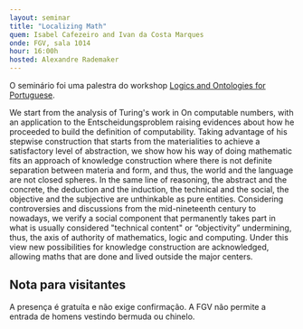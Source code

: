 ```yaml
---
layout: seminar
title: "Localizing Math"
quem: Isabel Cafezeiro and Ivan da Costa Marques
onde: FGV, sala 1014
hour: 16:00h
hosted: Alexandre Rademaker
---
```


O seminário foi uma palestra do workshop
[Logics and Ontologies for Portuguese](/events/nlp-2011/).

We start from the analysis of Turing's work in On computable numbers,
with an application to the Entscheidungsproblem raising evidences
about how he proceeded to build the definition of
computability. Taking advantage of his stepwise construction that
starts from the materialities to achieve a satisfactory level of
abstraction, we show how his way of doing mathematic fits an approach
of knowledge construction where there is not definite separation
between materia and form, and thus, the world and the language are not
closed spheres. In the same line of reasoning, the abstract and the
concrete, the deduction and the induction, the technical and the
social, the objective and the subjective are unthinkable as pure
entities. Considering controversies and discussions from the
mid-nineteenth century to nowadays, we verify a social component that
permanently takes part in what is usually considered "technical
content" or “objectivity” undermining, thus, the axis of authority of
mathematics, logic and computing. Under this view new possibilities
for knowledge construction are acknowledged, allowing maths that are
done and lived outside the major centers.

## Nota para visitantes

A presença é gratuíta e não exige confirmação. A FGV não permite a
entrada de homens vestindo bermuda ou chinelo.

